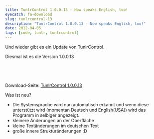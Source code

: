 ```yaml
---
title: TunlrControl 1.0.0.13 - Now speaks English, too!
eyecatch: fa-download
slug: tunlrcontrol-13
description: "TunlrControl 1.0.0.13 - Now speaks English, too!"
date: 2012-04-05
tags: [code, tunlr, tunlrcontrol]
---
```


Und wieder gibt es ein Update von TunlrControl.

Diesmal ist es die Version 1.0.0.13

<center>
	<figure class="half">
		<a href="/assets/images/2012-04-05/tunlrControl-1.0.0.13_de.png"><img src="/assets/images/2012-04-05/tunlrControl-1.0.0.13_de.png" alt=""></a>
		<a href="/assets/images/2012-04-05/tunlrControl-1.0.0.13_en1.png"><img src="/assets/images/2012-04-05/tunlrControl-1.0.0.13_en1.png" alt=""></a>
	</figure>
</center>

 

Download-Seite: [TunlrControl 1.0.0.13](http://wedevelop.de/software/tunlrControl/publish.htm)
 

Was ist neu?

* Die Systemsprache wird nun automatisch erkannt und wenn diese
unterstützt wird (momentan Deutsch und English(USA)) wird das Programm
in selbiger angezeigt.
* kleinere Änderungen an der Oberfläche
* kleine Textänderungen im deutschen Text
* große innere Strukturänderungen ;D
